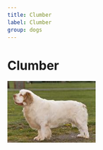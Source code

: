 ```yaml
---
title: Clumber
label: Clumber
group: dogs
---
```


# Clumber

![Clumber](/assets/images/clumber/image.jpg "Clumber")